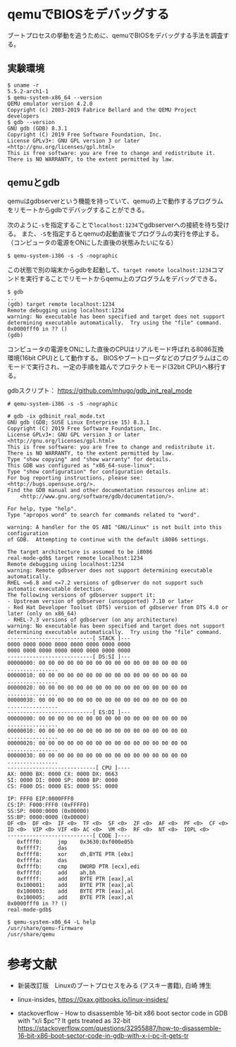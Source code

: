 # qemuでBIOSをデバッグする

ブートプロセスの挙動を追うために、qemuでBIOSをデバッグする手法を調査する。

## 実験環境

```
$ uname -r
5.5.2-arch1-1
$ qemu-system-x86_64 --version
QEMU emulator version 4.2.0
Copyright (c) 2003-2019 Fabrice Bellard and the QEMU Project developers
$ gdb --version
GNU gdb (GDB) 8.3.1
Copyright (C) 2019 Free Software Foundation, Inc.
License GPLv3+: GNU GPL version 3 or later <http://gnu.org/licenses/gpl.html>
This is free software: you are free to change and redistribute it.
There is NO WARRANTY, to the extent permitted by law.
```

## qemuとgdb

qemuはgdbserverという機能を持っていて、qemuの上で動作するプログラムをリモートからgdbでデバッグすることができる。

次のように`-s`を指定することで`localhost:1234`でgdbserverへの接続を待ち受ける。
また、`-S`を指定するとqemuの起動直後でプログラムの実行を停止する。（コンピュータの電源をONにした直後の状態みたいになる）

```
$ qemu-system-i386 -s -S -nographic

```

この状態で別の端末からgdbを起動して、`target remote localhost:1234`コマンドを実行することでリモートからqemu上のプログラムをデバッグできる。

```
$ gdb
...
(gdb) target remote localhost:1234
Remote debugging using localhost:1234
warning: No executable has been specified and target does not support
determining executable automatically.  Try using the "file" command.
0x0000fff0 in ?? ()
(gdb) 
```

コンピュータの電源をONにした直後のCPUはリアルモード呼ばれる8086互換環境(16bit CPU)として動作する。
BIOSやブートローダなどのプログラムはこのモードで実行され、一定の手順を踏んでプロテクトモード(32bit CPU)へ移行する。

gdbスクリプト：
https://github.com/mhugo/gdb_init_real_mode


```
# qemu-system-i386 -s -S -nographic
```

```
# gdb -ix gdbinit_real_mode.txt
GNU gdb (GDB; SUSE Linux Enterprise 15) 8.3.1
Copyright (C) 2019 Free Software Foundation, Inc.
License GPLv3+: GNU GPL version 3 or later <http://gnu.org/licenses/gpl.html>
This is free software: you are free to change and redistribute it.
There is NO WARRANTY, to the extent permitted by law.
Type "show copying" and "show warranty" for details.
This GDB was configured as "x86_64-suse-linux".
Type "show configuration" for configuration details.
For bug reporting instructions, please see:
<http://bugs.opensuse.org/>.
Find the GDB manual and other documentation resources online at:
    <http://www.gnu.org/software/gdb/documentation/>.

For help, type "help".
Type "apropos word" to search for commands related to "word".

warning: A handler for the OS ABI "GNU/Linux" is not built into this configuration
of GDB.  Attempting to continue with the default i8086 settings.

The target architecture is assumed to be i8086
real-mode-gdb$ target remote localhost:1234
Remote debugging using localhost:1234
warning: Remote gdbserver does not support determining executable automatically.
RHEL <=6.8 and <=7.2 versions of gdbserver do not support such automatic executable detection.
The following versions of gdbserver support it:
- Upstream version of gdbserver (unsupported) 7.10 or later
- Red Hat Developer Toolset (DTS) version of gdbserver from DTS 4.0 or later (only on x86_64)
- RHEL-7.3 versions of gdbserver (on any architecture)
warning: No executable has been specified and target does not support
determining executable automatically.  Try using the "file" command.
---------------------------[ STACK ]---
0000 0000 0000 0000 0000 0000 0000 0000
0000 0000 0000 0000 0000 0000 0000 0000
---------------------------[ DS:SI ]---
00000000: 00 00 00 00 00 00 00 00 00 00 00 00 00 00 00 00  ................
00000010: 00 00 00 00 00 00 00 00 00 00 00 00 00 00 00 00  ................
00000020: 00 00 00 00 00 00 00 00 00 00 00 00 00 00 00 00  ................
00000030: 00 00 00 00 00 00 00 00 00 00 00 00 00 00 00 00  ................
---------------------------[ ES:DI ]---
00000000: 00 00 00 00 00 00 00 00 00 00 00 00 00 00 00 00  ................
00000010: 00 00 00 00 00 00 00 00 00 00 00 00 00 00 00 00  ................
00000020: 00 00 00 00 00 00 00 00 00 00 00 00 00 00 00 00  ................
00000030: 00 00 00 00 00 00 00 00 00 00 00 00 00 00 00 00  ................
----------------------------[ CPU ]----
AX: 0000 BX: 0000 CX: 0000 DX: 0663
SI: 0000 DI: 0000 SP: 0000 BP: 0000
CS: F000 DS: 0000 ES: 0000 SS: 0000

IP: FFF0 EIP:0000FFF0
CS:IP: F000:FFF0 (0xFFFF0)
SS:SP: 0000:0000 (0x00000)
SS:BP: 0000:0000 (0x00000)
OF <0>  DF <0>  IF <0>  TF <0>  SF <0>  ZF <0>  AF <0>  PF <0>  CF <0>
ID <0>  VIP <0> VIF <0> AC <0>  VM <0>  RF <0>  NT <0>  IOPL <0>
---------------------------[ CODE ]----
   0xffff0:     jmp    0x3630:0xf000e05b
   0xffff7:     das
   0xffff8:     xor    dh,BYTE PTR [ebx]
   0xffffa:     das
   0xffffb:     cmp    DWORD PTR [ecx],edi
   0xffffd:     add    ah,bh
   0xfffff:     add    BYTE PTR [eax],al
   0x100001:    add    BYTE PTR [eax],al
   0x100003:    add    BYTE PTR [eax],al
   0x100005:    add    BYTE PTR [eax],al
0x0000fff0 in ?? ()
real-mode-gdb$
```


```
$ qemu-system-x86_64 -L help
/usr/share/qemu-firmware
/usr/share/qemu
```

# 参考文献
- 新装改訂版　Linuxのブートプロセスをみる (アスキー書籍), 白崎 博生 
- linux-insides, https://0xax.gitbooks.io/linux-insides/

- stackoverflow - How to disassemble 16-bit x86 boot sector code in GDB with “x/i $pc”? It gets treated as 32-bit
https://stackoverflow.com/questions/32955887/how-to-disassemble-16-bit-x86-boot-sector-code-in-gdb-with-x-i-pc-it-gets-tr


